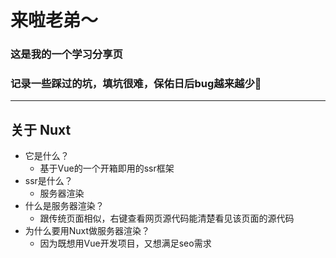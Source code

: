 # 来啦老弟～

### 这是我的一个学习分享页
### 记录一些踩过的坑，填坑很难，保佑日后bug越来越少🙏
---

## 关于 Nuxt

* 它是什么？
   * 基于Vue的一个开箱即用的ssr框架
* ssr是什么？
   * 服务器渲染
* 什么是服务器渲染？
   * 跟传统页面相似，右键查看网页源代码能清楚看见该页面的源代码
* 为什么要用Nuxt做服务器渲染？
   * 因为既想用Vue开发项目，又想满足seo需求
